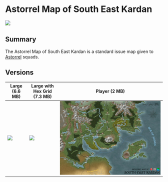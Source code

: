 # Astorrel Map of South East Kardan

<img src="../images/maps/astorrel-map-of-south-east-kardan/large.jpg" />

## Summary

The Astorrel Map of South East Kardan is a standard issue map given to [Astorrel](../organisations/astorrel/astorrel.md) squads.

## Versions

| Large (6.6 MB) | Large with Hex Grid (7.3 MB) | Player (2 MB) |
| --- | --- | --- |
| <img src="../images/maps/astorrel-map-of-south-east-kardan/large.jpg" /> | <img src="../images/maps/astorrel-map-of-south-east-kardan/large-grid.jpg" /> | <img src="../images/maps/astorrel-map-of-south-east-kardan/player.jpg" /> |
